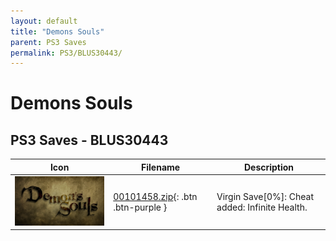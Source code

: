 ```yaml
---
layout: default
title: "Demons Souls"
parent: PS3 Saves
permalink: PS3/BLUS30443/
---
```

# Demons Souls

## PS3 Saves - BLUS30443

| Icon | Filename | Description |
|------|----------|-------------|
| ![Demons Souls](ICON0.PNG) | [00101458.zip](00101458.zip){: .btn .btn-purple } | Virgin Save[0%]: Cheat added: Infinite Health. |
